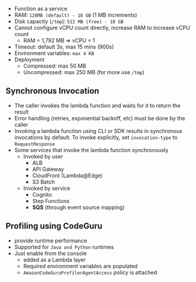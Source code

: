 - Function as a service
- RAM: `128MB (default) - 10 GB` (1 MB increments)
- Disk capacity (`/tmp`): `512 MB (free) - 10 GB`
- Cannot configure vCPU count directly, increase RAM to increase vCPU count
    - RAM = 1,792 MB ⇒ vCPU = 1
- Timeout: default 3s, max 15 mins (900s)
- Environment variables: `max 4 KB`
- Deployment
    - Compressed: max 50 MB
    - Uncompressed: max 250 MB (for more use `/tmp`)
## Synchronous Invocation

- The caller invokes the lambda function and waits for it to return the result
- Error handling (retries, exponential backoff, etc) must be done by the caller
- Invoking a lambda function using CLI or SDK results in synchronous invocations by default. To invoke explicitly, set `invocation-type` to `RequestResponse`
- Some services that invoke the lambda function synchronously
    - Invoked by user
        - ALB
        - API Gateway
        - CloudFront (Lambda@Edge)
        - S3 Batch
    - Invoked by service
        - Cognito
        - Step Functions
        - **SQS** (through event source mapping)
## Profiling using CodeGuru
- provide runtime performance
- Supported for `Java and Python` runtimes
- Just enable from the console
    - added as a Lambda layer
    - Required environment variables are populated
    - `AmazonCodeGuruProfilerAgentAccess` policy is attached